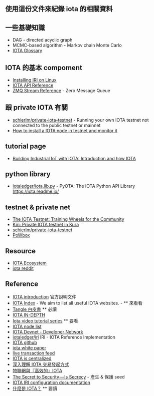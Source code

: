 ## 使用這份文件來紀錄 iota 的相關資料

## 一些基礎知識
  * DAG - directed acyclic graph
  * MCMC-based algorithm - Markov chain Monte Carlo
  * [IOTA Glossary](https://iota.readme.io/docs/glossary)

## IOTA 的基本 compoment
  * [Installing IRI on Linux](https://docs.iota.org/iri/usage/install-iri-linux)
  * [IOTA API Reference](https://iota.readme.io/reference)
  * [ZMQ Stream Reference](https://github.com/iotaledger/iri/tree/dev/src/main/java/com/iota/iri/zmq) - Zero Message Queue

## 跟 private IOTA 有關
  * [schierlm/private-iota-testnet](https://github.com/schierlm/private-iota-testnet) - Running your own IOTA testnet not connected to the public testnet or mainnet
  * [How to install a IOTA node in testnet and monitor it](https://gist.github.com/felipesanti/cee7f00e0c7c00e1009d633d5ac1483b)

## tutorial page
  * [Building Industrial IoT with IOTA: Introduction and how IOTA](https://www.simform.com/industrial-iot-iota-part-1/)

## python library
  * [iotaledger/iota.lib.py](https://github.com/iotaledger/iota.lib.py) - PyOTA: The IOTA Python API Library https://iota.readme.io/

## testnet & private net
  * [The IOTA Testnet: Training Wheels for the Community](https://blog.iota.org/the-iota-testnet-training-wheels-for-the-community-fd65dbdddb3b)
  * [Kiri: Private IOTA testnet in Kura](https://trustingiot.com/2018/04/02/kiri-private-iota-testnet-in-kura/)
  * [schierlm/private-iota-testnet](https://github.com/schierlm/private-iota-testnet)
  * [PoWbox](https://blog.iota.org/relaunching-the-powbox-d392236b6939) 

## Resource
  * [IOTA Ecosystem](https://ecosystem.iota.org/)
  * [iota reddit](https://www.reddit.com/r/Iota)

## Reference
  * [IOTA introduction](https://docs.iota.org/introduction) 官方說明文件
  * [IOTA Index](http://www.iotaindex.com/) - We aim to list all useful IOTA websites. - ** 來看看
  * [Tangle 白皮書](https://hackmd.io/c/rkpoORY4W/https%3A%2F%2Fhackmd.io%2Fs%2FryriSgvAW) ** 必讀
  * [IOTA IN-DEPTH](https://helloiota.com/iota-in-depth/)
  * [Iota video tutorial series](https://medium.com/coinmonks/iota-video-tutorial-series-ef0193ed5533) ** 要看
  * [IOTA node list](https://iota.dance/)
  * [IOTA Devnet - Developer Network](https://docs.iota.org/introduction/networks/devnet)
  * [iotaledger/iri](https://github.com/iotaledger/iri) IRI - IOTA Reference Implementation 
  * [IOTA github](https://github.com/iotaledger)
  * [iota white paper](https://iotatoken.com/IOTA_Whitepaper.pdf)
  * [live transaction feed](https://thetangle.org/live)
  * [IOTA is centralized](https://medium.com/@ercwl/iota-is-centralized-6289246e7b4d)
  * [深入理解 IOTA 交易發起方式](https://blog.louie.lu/2018/01/10/in-depth-explain-iota-transaction/)
  * [物聯網與『高效的』IOTA](https://tw.saowen.com/a/cf3b633ef009b914ee047ef4e9ac81bc153eb35191ffa0af2d3d19cf5526c2a8)
  * [The Secret to Security — Is Secrecy](https://blog.iota.org/the-secret-to-security-is-secrecy-d32b5b7f25ef) - 產生 & 保護 seed
  * [IOTA IRI configuration documentation](https://blog.louie.lu/2017/11/15/iota-iri-configuration-documentation/)
  * [什麼是 IOTA？](https://wusyong.gitbooks.io/iota-guidebook/iota.html) ** 要讀

